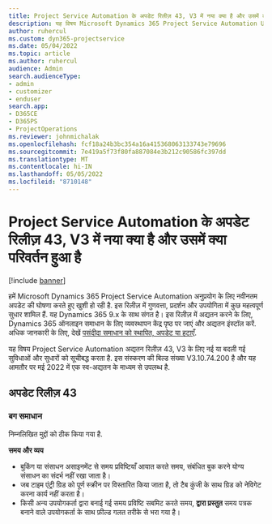 ```yaml
---
title: Project Service Automation के अपडेट रिलीज़ 43, V3 में नया क्या है और उसमें क्या परिवर्तन हुआ है
description: यह विषय Microsoft Dynamics 365 Project Service Automation Update Release 43, V3 में उपलब्ध फ़ीचर और सुधारों को सूचीबद्ध करता है.
author: ruhercul
ms.custom: dyn365-projectservice
ms.date: 05/04/2022
ms.topic: article
ms.author: ruhercul
audience: Admin
search.audienceType:
- admin
- customizer
- enduser
search.app:
- D365CE
- D365PS
- ProjectOperations
ms.reviewer: johnmichalak
ms.openlocfilehash: fcf18a24b3bc354a16a415368063133743e79696
ms.sourcegitcommit: 7e419a5f73f80fa887084e3b212c90586fc397dd
ms.translationtype: MT
ms.contentlocale: hi-IN
ms.lasthandoff: 05/05/2022
ms.locfileid: "8710148"
---
```

# <a name="whats-new-or-changed-in-project-service-automation-update-release-43-v3"></a>Project Service Automation के अपडेट रिलीज़ 43, V3 में नया क्या है और उसमें क्या परिवर्तन हुआ है

[!include [banner](../includes/psa-now-project-operations.md)]

हमें Microsoft Dynamics 365 Project Service Automation अनुप्रयोग के लिए नवीनतम अपडेट की घोषणा करते हुए खुशी हो रही है. इस रिलीज़ में गुणवत्ता, प्रदर्शन और उपयोगिता में कुछ महत्वपूर्ण सुधार शामिल हैं. यह Dynamics 365 9.x के साथ संगत है। इस रिलीज़ में अद्यतन करने के लिए, Dynamics 365 ऑनलाइन समाधान के लिए व्यवस्थापन केंद्र पृष्ठ पर जाएं और अद्यतन इंस्टॉल करें. अधिक जानकारी के लिए, देखें [पसंदीदा समाधान को स्थापित, अपडेट या हटाएँ](/power-platform/admin/install-remove-preferred-solution).

यह विषय Project Service Automation अद्यतन रिलीज़ 43, V3 के लिए नई या बदली गई सुविधाओं और सुधारों को सूचीबद्ध करता है. इस संस्करण की बिल्ड संख्या V3.10.74.200 है और यह आमतौर पर मई 2022 में एक स्व-अद्यतन के माध्यम से उपलब्ध है.

## <a name="update-release-43"></a>अपडेट रिलीज़ 43

### <a name="bug-fixes"></a>बग समाधान

निम्नलिखित मुद्दों को ठीक किया गया है.


**समय और व्यय**

- बुकिंग या संसाधन असाइनमेंट से समय प्रविष्टियाँ आयात करते समय, संबंधित बुक करने योग्य संसाधन का संदर्भ नहीं रखा जाता है।
- जब टाइम एंट्री ग्रिड को पूर्ण स्क्रीन पर विस्तारित किया जाता है, तो टैब कुंजी के साथ ग्रिड को नेविगेट करना कार्य नहीं करता है।
- किसी अन्य उपयोगकर्ता द्वारा बनाई गई समय प्रविष्टि सबमिट करते समय, **द्वारा प्रस्तुत** समय पत्रक बनाने वाले उपयोगकर्ता के साथ फ़ील्ड गलत तरीके से भरा गया है।
